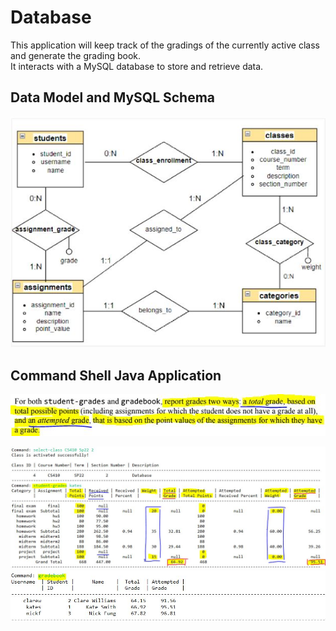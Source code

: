 # Database
This application will keep track of the gradings of the currently active class and generate the grading book. <br>
It interacts with a MySQL database to store and retrieve data.

## Data Model and MySQL Schema
![](https://github.com/shuai-yang/Database/blob/main/images/ermodel.JPG)
## Command Shell Java Application
![](https://github.com/shuai-yang/Database/blob/main/images/gradeCalculation.JPG)

![](https://github.com/shuai-yang/Database/blob/main/images/student-grades.JPG)
![](https://github.com/shuai-yang/Database/blob/main/images/gradebook.JPG)
